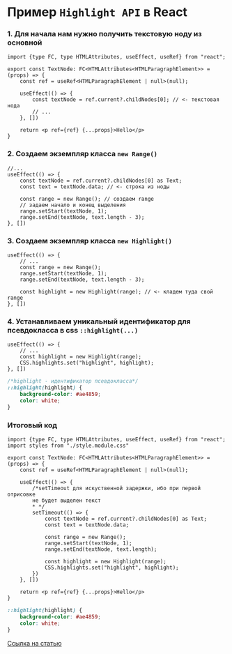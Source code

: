 # Пример `Highlight API` в React #
### 1. Для начала нам нужно получить текстовую ноду из основной ###
```tsx
import {type FC, type HTMLAttributes, useEffect, useRef} from "react";

export const TextNode: FC<HTMLAttributes<HTMLParagraphElement>> = (props) => {
    const ref = useRef<HTMLParagraphElement | null>(null);

    useEffect(() => {
        const textNode = ref.current?.childNodes[0]; // <- текстовая нода
        // ...
    }, [])

    return <p ref={ref} {...props}>Hello</p>
}
```
### 2. Создаем экземпляр класса `new Range()` ###
```tsx
//...
useEffect(() => {
    const textNode = ref.current?.childNodes[0] as Text;
    const text = textNode.data; // <- строка из ноды
    
    const range = new Range(); // создаем range
    // задаем начало и конец выделения
    range.setStart(textNode, 1);
    range.setEnd(textNode, text.length - 3);
}, [])
```
### 3. Создаем экземпляр класса `new Highlight()` ###
```tsx
useEffect(() => {
    // ...
    const range = new Range();
    range.setStart(textNode, 1);
    range.setEnd(textNode, text.length - 3);
    
    const highlight = new Highlight(range); // <- кладем туда свой range
}, [])
```
### 4. Устанавливаем уникальный идентификатор для псевдокласса в css `::highlight(...)` ###
```tsx
useEffect(() => {
    // ...
    const highlight = new Highlight(range);
    CSS.highlights.set("highlight", highlight);
}, [])
```
```css
/*highlight - идентификатор псевдокласса*/
::highlight(highlight) { 
    background-color: #ae4859;
    color: white;
}
```
### Итоговый код ###
```tsx
import {type FC, type HTMLAttributes, useEffect, useRef} from "react";
import styles from "./style.module.css"

export const TextNode: FC<HTMLAttributes<HTMLParagraphElement>> = (props) => {
    const ref = useRef<HTMLParagraphElement | null>(null);

    useEffect(() => {
        /*setTimeout для искуственной задержки, ибо при первой отрисовке
        не будет выделен текст
        * */
        setTimeout(() => {
            const textNode = ref.current?.childNodes[0] as Text;
            const text = textNode.data;

            const range = new Range();
            range.setStart(textNode, 1);
            range.setEnd(textNode, text.length);

            const highlight = new Highlight(range);
            CSS.highlights.set("highlight", highlight);
        })
    }, [])

    return <p ref={ref} {...props}>Hello</p>
}
```
```css
::highlight(highlight) { 
    background-color: #ae4859;
    color: white;
}
```

[Ссылка на статью](https://tproger.ru/articles/css-custom-highlight-api)
